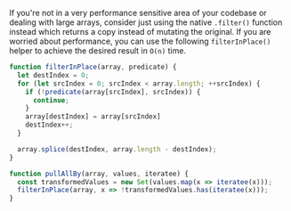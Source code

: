 If you're not in a very performance sensitive area of your codebase or dealing with large arrays, consider just using the native `.filter()` function instead which returns a copy instead of mutating the original. If you are worried about performance, you can use the following `filterInPlace()` helper to achieve the desired result in `O(n)` time.

```javascript
function filterInPlace(array, predicate) {
  let destIndex = 0;
  for (let srcIndex = 0; srcIndex < array.length; ++srcIndex) {
    if (!predicate(array[srcIndex], srcIndex)) {
      continue;
    }
    array[destIndex] = array[srcIndex]
    destIndex++;
  }

  array.splice(destIndex, array.length - destIndex);
}

function pullAllBy(array, values, iteratee) {
  const transformedValues = new Set(values.map(x => iteratee(x)));
  filterInPlace(array, x => !transformedValues.has(iteratee(x)));
}
```

